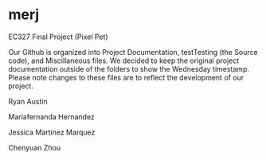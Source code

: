 # merj
EC327 Final Project (Pixel Pet)

Our Github is organized into Project Documentation, testTesting (the Source code), and Miscillaneous files. We decided to keep the original project documentation outside of the folders to show the Wednesday timestamp. Please note changes to these files are to reflect the development of our project. 

Ryan Austin

Mariafernanda Hernandez

Jessica Martinez Marquez

Chenyuan Zhou
